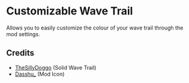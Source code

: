 # Customizable Wave Trail

Allows you to easily customize the colour of your wave trail through the mod settings.

## Credits
- [TheSillyDoggo](https://www.youtube.com/@TheSillyDoggo) (Solid Wave Trail)
- [Dasshu_](https://twitter.com/DasshuGames) (Mod Icon)
